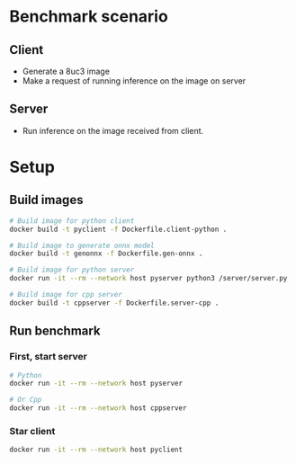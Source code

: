 # Benchmark scenario
## Client
- Generate a 8uc3 image
- Make a request of running inference on the image on server

## Server
- Run inference on the image received from client.

# Setup
## Build images
```bash
# Build image for python client
docker build -t pyclient -f Dockerfile.client-python .

# Build image to generate onnx model
docker build -t genonnx -f Dockerfile.gen-onnx .

# Build image for python server
docker run -it --rm --network host pyserver python3 /server/server.py

# Build image for cpp server
docker build -t cppserver -f Dockerfile.server-cpp .
```

## Run benchmark
### First, start server
```bash
# Python
docker run -it --rm --network host pyserver

# Or Cpp
docker run -it --rm --network host cppserver
```

### Star client
```bash
docker run -it --rm --network host pyclient
```
